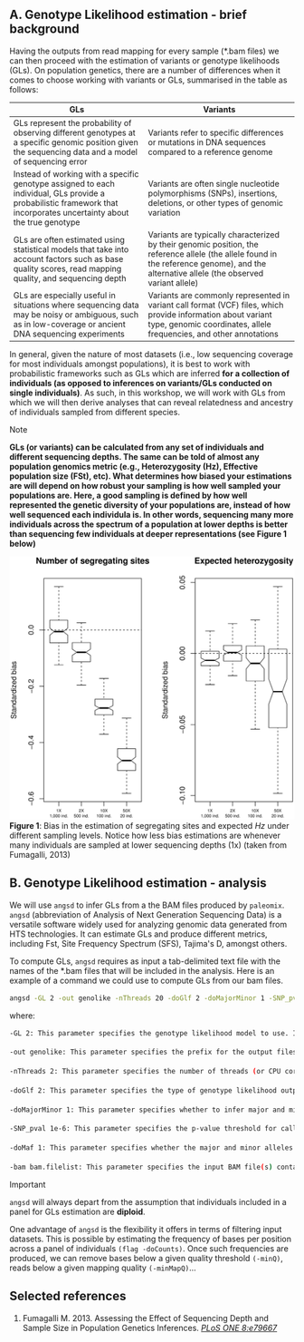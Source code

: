 ## A. Genotype Likelihood estimation - brief background

Having the outputs from read mapping for every sample (\*.bam files) we can then proceed with the estimation of variants or genotype likelihoods (GLs). On population genetics, there are a number of differences when it comes to choose working with variants or GLs, summarised in the table as follows:

| GLs  | Variants |
| ------------- | ------------- |
| GLs represent the probability of observing different genotypes at a specific genomic position given the sequencing data and a model of sequencing error  | Variants refer to specific differences or mutations in DNA sequences compared to a reference genome |
| Instead of working with a specific genotype assigned to each individual, GLs provide a probabilistic framework that incorporates uncertainty about the true genotype  | Variants are often single nucleotide polymorphisms (SNPs), insertions, deletions, or other types of genomic variation  |
| GLs are often estimated using statistical models that take into account factors such as base quality scores, read mapping quality, and sequencing depth | Variants are typically characterized by their genomic position, the reference allele (the allele found in the reference genome), and the alternative allele (the observed variant allele) |
| GLs are especially useful in situations where sequencing data may be noisy or ambiguous, such as in low-coverage or ancient DNA sequencing experiments | Variants are commonly represented in variant call format (VCF) files, which provide information about variant type, genomic coordinates, allele frequencies, and other annotations |

In general, given the nature of most datasets (i.e., low sequencing coverage for most individuals amongst populations), it is best to work with probabilistic frameworks such as GLs which are inferred **for a collection of individuals (as opposed to inferences on variants/GLs conducted on single individuals)**. As such, in this workshop, we will work with GLs from which we will then derive analyses that can reveal relatedness and ancestry of individuals sampled from different species. 

>[!NOTE]
>**GLs (or variants) can be calculated from any set of individuals and different sequencing depths. The same can be told of almost any population genomics metric (e.g., Heterozygosity (Hz), Effective population size (FSt), etc). What determines how biased your estimations are will depend on how robust your sampling is how well sampled your populations are. Here, a good sampling is defined by how well represented the genetic diversity of your populations are, instead of how well sequenced each individula is. In other words, sequencing many more individuals across the spectrum of a population at lower depths is better than sequencing few individuals at deeper representations (see Figure 1 below)**
>
>![Figure 1](https://github.com/siriusb-nox/PopGen_DARWIN_2024/blob/main/IMG/pone.0079667.g001.png)
>**Figure 1**: Bias in the estimation of segregating sites and expected _Hz_ under different sampling levels. Notice how less bias estimations are whenever many individuals are sampled at lower sequencing depths (1x) (taken from Fumagalli, 2013)


## B. Genotype Likelihood estimation - analysis

We will use `angsd` to infer GLs from a the BAM files produced by `paleomix`. `angsd` (abbreviation of Analysis of Next Generation Sequencing Data) is a versatile software widely used for analyzing genomic data generated from HTS technologies. It can estimate GLs and produce different metrics, including Fst, Site Frequency Spectrum (SFS), Tajima's D, amongst others. 

To compute GLs, `angsd` requires as input a tab-delimited text file with the names of the \*.bam files that will be included in the analysis. Here is an example of a command we could use to compute GLs from our bam files.

```bash
angsd -GL 2 -out genolike -nThreads 20 -doGlf 2 -doMajorMinor 1 -SNP_pval 1e-6 -doMaf 1 -bam bam.filelist
```

where:

```bash
-GL 2: This parameter specifies the genotype likelihood model to use. In this case, 2 indicates that ANGSD should use the GATK model for genotype likelihood estimation. There are four models one can choose from, with -GL 2 being the most popular choice whenever one works with low coverage sequence data.

-out genolike: This parameter specifies the prefix for the output files generated by ANGSD (here, our output files will be then named genolike.arg, genolike.mafs.gz, etc).

-nThreads 2: This parameter specifies the number of threads (or CPU cores) to use for parallel processing. Increase this parameter whenever working with large genomes and many individuals.

-doGlf 2: This parameter specifies the type of genotype likelihood output file. The value used here indicates that ANGSD should output genotype likelihood files in beagle format (\*.beagle.gz).

-doMajorMinor 1: This parameter specifies whether to infer major and minor alleles at each site. The value 1 indicates that ANGSD should infer major and minor alleles based on genotype likelihoods.

-SNP_pval 1e-6: This parameter specifies the p-value threshold for calling SNPs. SNPs with a p-value less than or equal to 1e-6 will be considered significant. This threshold helps filter out potential false positives.

-doMaf 1: This parameter specifies whether the major and minor alleles are known for each site. The value 1 indicates that ANGSD should assume that major and minor alleles are known (they can either be provided by the user, or calculated from GLs).

-bam bam.filelist: This parameter specifies the input BAM file(s) containing the aligned sequencing reads. The file bam.filelist should contain a list of paths to the BAM files to be analyzed by ANGSD.

```

>[!IMPORTANT]
>`angsd` will always depart from the assumption that individuals included in a panel for GLs estimation are **diploid**.  

One advantage of `angsd` is the flexibility it offers in terms of filtering input datasets. This is possible by estimating the frequency of bases per position across a panel of individuals `(flag -doCounts)`. Once such frequencies are produced, we can remove bases below a given quality threshold `(-minQ)`, reads below a given mapping quality `(-minMapQ)`... 

## Selected references
1. Fumagalli M. 2013. Assessing the Effect of Sequencing Depth and Sample Size in Population Genetics Inferences. [_PLoS ONE 8:e79667_](https://journals.plos.org/plosone/article/file?id=10.1371/journal.pone.0079667&type=printable)

